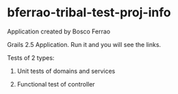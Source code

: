 # bferrao-tribal-test-proj-info
Application created by Bosco Ferrao

Grails 2.5 Application. Run it and you will see the links.


Tests of 2 types:

1) Unit tests of domains and services

2) Functional test of controller
